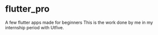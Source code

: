 # flutter_pro
A few flutter apps made for beginners
This is the work done by me in my internship period with Utfive.

